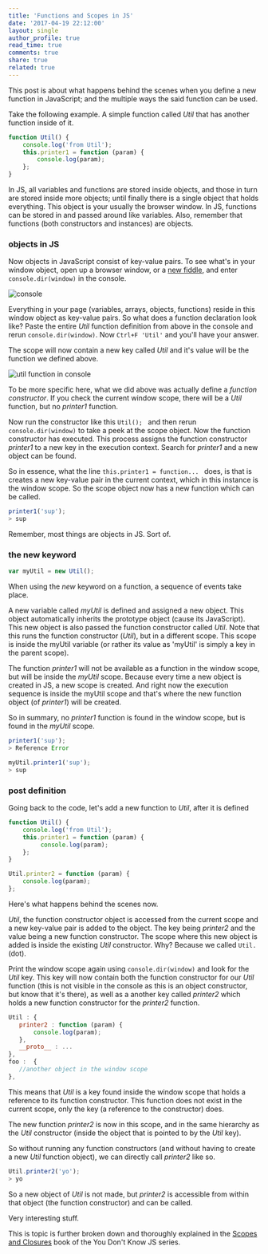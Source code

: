 ```yaml
---
title: 'Functions and Scopes in JS'
date: '2017-04-19 22:12:00'
layout: single
author_profile: true
read_time: true
comments: true
share: true
related: true
---
```


This post is about what happens behind the scenes when you define a new function in JavaScript; and the multiple ways the said function can be used.

Take the following example.  A simple function called *Util* that has another function inside of it. 

```javascript
function Util() {
    console.log('from Util');	
    this.printer1 = function (param) {
        console.log(param);
    };
}
```

In JS, all variables and functions are stored inside objects, and those in turn are stored inside more objects; until finally there is a single object that holds everything. This object is your usually the browser window. In JS, functions can be stored in and passed around like variables. Also, remember that functions (both constructors and instances) are objects.



### objects in JS



Now objects in JavaScript consist of key-value pairs. To see what's in your window object, open up a browser window, or a [new fiddle](https://jsfiddle.net/6tdp5gaw/), and enter `console.dir(window)` in the console. 

![console](http://uvinw.github.io/assets/images/consolewindow.png)

Everything in your page (variables, arrays, objects, functions) reside in this window object as key-value pairs. So what does a function declaration look like? Paste the entire *Util* function definition from above in the console and rerun `console.dir(window)`. Now `Ctrl+F 'Util'` and you'll have your answer.

The scope will now contain a new key called *Util* and it's value will be the function we defined above.

![util function in console](http://uvinw.github.io/assets/images/consoleutilfunction.PNG)

To be more specific here, what we did above was actually define a *function constructor*.  If you check the current window scope, there will be a *Util* function, but no *printer1* function. 

Now run the constructor like this `Util(); ` and then rerun `console.dir(window)` to take a peek at the scope object. Now the function constructor has executed. This process assigns the function constructor *printer1* to a new key in the execution context. Search for *printer1* and a new object can be found. 

So in essence, what the line `this.printer1 = function... ` does, is that is creates a new key-value pair in the current context, which in this instance is the window scope. So the scope object now has a new function which can be called.

```javascript
printer1('sup');
> sup
```

Remember, most things are objects in JS. Sort of.



### the new keyword



```javascript
var myUtil = new Util();
```

When using the *new* keyword on a function, a sequence of events take place. 

A new variable called *myUtil* is defined and assigned a new object. This object automatically inherits the prototype object (cause its JavaScript). This new object is also passed the function constructor called *Util*. Note that this runs the function constructor (*Util*), but in a different scope. This scope is inside the myUtil variable (or rather its value as 'myUtil' is simply a key in the parent scope).

The function *printer1* will not be available as a function in the window scope, but will be inside the *myUtil* scope. Because every time a new object is created in JS, a new scope is created. And right now the execution sequence is inside the myUtil scope and that's where the new function object (of *printer1*) will be created. 

So in summary, no *printer1* function is found in the window scope, but is found in the *myUtil* scope. 

```javascript
printer1('sup');
> Reference Error

myUtil.printer1('sup');
> sup
```



### post definition



Going back to the code, let's add a new function to *Util*, after it is defined

```javascript
function Util() {
  	console.log('from Util');	
  	this.printer1 = function (param) {
         console.log(param);
  	};
}

Util.printer2 = function (param) {
    console.log(param);
};
```

Here's what happens behind the scenes now. 

*Util*, the function constructor object is accessed from the current scope and a new key-value pair is added to the object. The key being *printer2* and the value being a new function constructor. The scope where this new object is added is inside the existing *Util* constructor. Why? Because we called `Util.`(dot).

Print the window scope again using `console.dir(window)` and look for the *Util* key. This key will now contain both the function constructor for our *Util* function (this is not visible in the console as this is an object constructor, but know that it's there), as well as a another key called *printer2* which holds a new function constructor for the *printer2* function. 

```javascript
Util : {
   printer2 : function (param) {
       console.log(param);
   },
   __proto__ : ...
}, 
foo :  {
   //another object in the window scope
},
```

This means that *Util* is a key found inside the window scope that holds a reference to its function constructor. This function does not exist in the current scope, only the key (a reference to the constructor) does.

The new function *printer2* is now in this scope, and in the same hierarchy as the *Util* constructor (inside the object that is pointed to by the *Util* key).

So without running any function constructors (and without having to create a new *Util* function object), we can directly call *printer2* like so.

```javascript
Util.printer2('yo');
> yo
```

So a new object of *Util* is not made, but *printer2* is accessible from within that object (the function constructor) and can be called. 

Very interesting stuff.



This is topic is further broken down and thoroughly explained in the [Scopes and Closures](https://github.com/getify/You-Dont-Know-JS/blob/master/scope%20&%20closures/README.md#you-dont-know-js-scope--closures) book of the You Don't Know JS series.